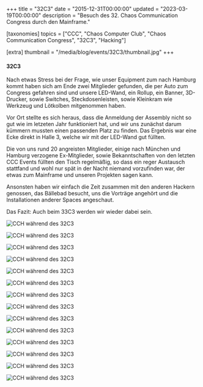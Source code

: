 +++
title = "32C3"
date = "2015-12-31T00:00:00"
updated = "2023-03-19T00:00:00"
description = "Besuch des 32. Chaos Communication Congress durch den Mainframe."

[taxonomies]
topics = ["CCC", "Chaos Computer Club", "Chaos Communication Congress", "32C3", "Hacking"]

[extra]
thumbnail = "/media/blog/events/32C3/thumbnail.jpg"
+++

#### 32C3

Nach etwas Stress bei der Frage, wie unser Equipment zum nach Hamburg kommt
haben sich am Ende zwei Mitglieder gefunden, die per Auto zum Congress gefahren
sind und unsere LED-Wand, ein Rollup, ein Banner, 3D-Drucker, sowie Switches,
Steckdosenleisten, sowie Kleinkram wie Werkzeug und Lötkolben mitgenommen haben.

Vor Ort stellte es sich heraus, dass die Anmeldung der Assembly nicht so gut
wie im letzeten Jahr funktioniert hat, und wir uns zunächst darum kümmern mussten
einen passenden Platz zu finden. Das Ergebnis war eine Ecke direkt in Halle 3,
welche wir mit der LED-Wand gut füllten.

Die von uns rund 20 angreisten Mitglieder, einige nach München und Hamburg
verzogene Ex-Mitglieder, sowie Bekanntschaften von den letzten CCC Events
füllten den Tisch regelmäßig, so dass ein reger Austausch stattfand und wohl
nur spät in der Nacht niemand vorzufinden war, der etwas zum Mainframe und
unseren Projekten sagen kann.

Ansonsten haben wir einfach die Zeit zusammen mit den anderen Hackern genossen,
das Bällebad besucht, uns die Vorträge angehört und die Installationen anderer
Spaces angeschaut.

Das Fazit: Auch beim 33C3 werden wir wieder dabei sein.

![CCH während des 32C3](/media/blog/events/32C3/IMG_4509.JPG)

![CCH während des 32C3](/media/blog/events/32C3/IMG_4518.JPG)

![CCH während des 32C3](/media/blog/events/32C3/IMG_4532.JPG)

![CCH während des 32C3](/media/blog/events/32C3/IMG_4551.JPG)

![CCH während des 32C3](/media/blog/events/32C3/IMG_4551.JPG)

![CCH während des 32C3](/media/blog/events/32C3/IMG_4566.JPG)

![CCH während des 32C3](/media/blog/events/32C3/IMG_4569.JPG)

![CCH während des 32C3](/media/blog/events/32C3/IMG_4573.JPG)

![CCH während des 32C3](/media/blog/events/32C3/IMG_4574.JPG)

![CCH während des 32C3](/media/blog/events/32C3/IMG_4575.JPG)

![CCH während des 32C3](/media/blog/events/32C3/IMG_4576.JPG)

![CCH während des 32C3](/media/blog/events/32C3/IMG_4581.JPG)

![CCH während des 32C3](/media/blog/events/32C3/IMG_4582.JPG)

![CCH während des 32C3](/media/blog/events/32C3/IMG_20151228_024647.JPG)
